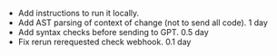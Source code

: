 - Add instructions to run it locally.
- Add AST parsing of context of change (not to send all code). 1 day
- Add syntax checks before sending to GPT. 0.5 day
- Fix rerun rerequested check webhook. 0.1 day
